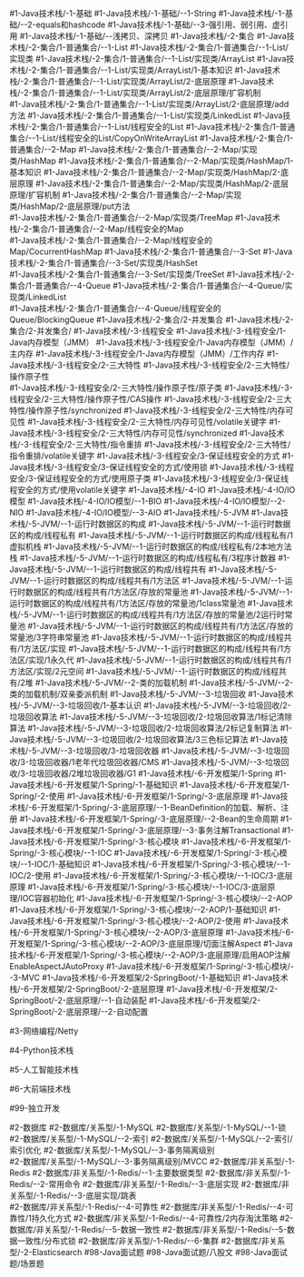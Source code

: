 #1-Java技术栈/-1-基础 
#1-Java技术栈/-1-基础/--1-String 
#1-Java技术栈/-1-基础/--2-equals和hashcode 
#1-Java技术栈/-1-基础/--3-强引用、弱引用、虚引用 
#1-Java技术栈/-1-基础/--浅拷贝、深拷贝 
#1-Java技术栈/-2-集合
#1-Java技术栈/-2-集合/1-普通集合/--1-List 
#1-Java技术栈/-2-集合/1-普通集合/--1-List/实现类 
#1-Java技术栈/-2-集合/1-普通集合/--1-List/实现类/ArrayList
#1-Java技术栈/-2-集合/1-普通集合/--1-List/实现类/ArrayList/1-基本知识
#1-Java技术栈/-2-集合/1-普通集合/--1-List/实现类/ArrayList/2-底层原理
#1-Java技术栈/-2-集合/1-普通集合/--1-List/实现类/ArrayList/2-底层原理/扩容机制  
#1-Java技术栈/-2-集合/1-普通集合/--1-List/实现类/ArrayList/2-底层原理/add方法 
#1-Java技术栈/-2-集合/1-普通集合/--1-List/实现类/LinkedList 
#1-Java技术栈/-2-集合/1-普通集合/--1-List/线程安全的List 
#1-Java技术栈/-2-集合/1-普通集合/--1-List/线程安全的List/CopyOnWriteArrayList
#1-Java技术栈/-2-集合/1-普通集合/--2-Map
#1-Java技术栈/-2-集合/1-普通集合/--2-Map/实现类/HashMap 
#1-Java技术栈/-2-集合/1-普通集合/--2-Map/实现类/HashMap/1-基本知识
#1-Java技术栈/-2-集合/1-普通集合/--2-Map/实现类/HashMap/2-底层原理
#1-Java技术栈/-2-集合/1-普通集合/--2-Map/实现类/HashMap/2-底层原理/扩容机制
#1-Java技术栈/-2-集合/1-普通集合/--2-Map/实现类/HashMap/2-底层原理/put方法     
#1-Java技术栈/-2-集合/1-普通集合/--2-Map/实现类/TreeMap 
#1-Java技术栈/-2-集合/1-普通集合/--2-Map/线程安全的Map  
#1-Java技术栈/-2-集合/1-普通集合/--2-Map/线程安全的Map/CocurrentHashMap 
#1-Java技术栈/-2-集合/1-普通集合/--3-Set
#1-Java技术栈/-2-集合/1-普通集合/--3-Set/实现类/HashSet    
#1-Java技术栈/-2-集合/1-普通集合/--3-Set/实现类/TreeSet 
#1-Java技术栈/-2-集合/1-普通集合/--4-Queue 
#1-Java技术栈/-2-集合/1-普通集合/--4-Queue/实现类/LinkedList  
#1-Java技术栈/-2-集合/1-普通集合/--4-Queue/线程安全的Queue/BlockingQueue 
#1-Java技术栈/-2-集合/2-并发集合 
#1-Java技术栈/-2-集合/2-并发集合/ 
#1-Java技术栈/-3-线程安全
#1-Java技术栈/-3-线程安全/1-Java内存模型（JMM） 
#1-Java技术栈/-3-线程安全/1-Java内存模型（JMM）/主内存 
#1-Java技术栈/-3-线程安全/1-Java内存模型（JMM）/工作内存 
#1-Java技术栈/-3-线程安全/2-三大特性
#1-Java技术栈/-3-线程安全/2-三大特性/操作原子性  
#1-Java技术栈/-3-线程安全/2-三大特性/操作原子性/原子类
#1-Java技术栈/-3-线程安全/2-三大特性/操作原子性/CAS操作 
#1-Java技术栈/-3-线程安全/2-三大特性/操作原子性/synchronized 
#1-Java技术栈/-3-线程安全/2-三大特性/内存可见性
#1-Java技术栈/-3-线程安全/2-三大特性/内存可见性/volatile关键字
#1-Java技术栈/-3-线程安全/2-三大特性/内存可见性/synchronized 
#1-Java技术栈/-3-线程安全/2-三大特性/指令重排 
#1-Java技术栈/-3-线程安全/2-三大特性/指令重排/volatile关键字 
#1-Java技术栈/-3-线程安全/3-保证线程安全的方式
#1-Java技术栈/-3-线程安全/3-保证线程安全的方式/使用锁
#1-Java技术栈/-3-线程安全/3-保证线程安全的方式/使用原子类 
#1-Java技术栈/-3-线程安全/3-保证线程安全的方式/使用volatile关键字 
#1-Java技术栈/-4-IO 
#1-Java技术栈/-4-IO/IO模型
#1-Java技术栈/-4-IO/IO模型/--1-BIO
#1-Java技术栈/-4-IO/IO模型/--2-NIO
#1-Java技术栈/-4-IO/IO模型/--3-AIO 
#1-Java技术栈/-5-JVM 
#1-Java技术栈/-5-JVM/--1-运行时数据区的构成 
#1-Java技术栈/-5-JVM/--1-运行时数据区的构成/线程私有
#1-Java技术栈/-5-JVM/--1-运行时数据区的构成/线程私有/1虚拟机栈
#1-Java技术栈/-5-JVM/--1-运行时数据区的构成/线程私有/2本地方法栈
#1-Java技术栈/-5-JVM/--1-运行时数据区的构成/线程私有/3程序计数器
#1-Java技术栈/-5-JVM/--1-运行时数据区的构成/线程共有 
#1-Java技术栈/-5-JVM/--1-运行时数据区的构成/线程共有/1方法区 
#1-Java技术栈/-5-JVM/--1-运行时数据区的构成/线程共有/1方法区/存放的常量池 
#1-Java技术栈/-5-JVM/--1-运行时数据区的构成/线程共有/1方法区/存放的常量池/1class常量池
#1-Java技术栈/-5-JVM/--1-运行时数据区的构成/线程共有/1方法区/存放的常量池/2运行时常量池 
#1-Java技术栈/-5-JVM/--1-运行时数据区的构成/线程共有/1方法区/存放的常量池/3字符串常量池 
#1-Java技术栈/-5-JVM/--1-运行时数据区的构成/线程共有/1方法区/实现 
#1-Java技术栈/-5-JVM/--1-运行时数据区的构成/线程共有/1方法区/实现/1永久代 
#1-Java技术栈/-5-JVM/--1-运行时数据区的构成/线程共有/1方法区/实现/2元空间 
#1-Java技术栈/-5-JVM/--1-运行时数据区的构成/线程共有/2堆 
#1-Java技术栈/-5-JVM/--2-类的加载机制
#1-Java技术栈/-5-JVM/--2-类的加载机制/双亲委派机制 
#1-Java技术栈/-5-JVM/--3-垃圾回收 
#1-Java技术栈/-5-JVM/--3-垃圾回收/1-基本认识 
#1-Java技术栈/-5-JVM/--3-垃圾回收/2-垃圾回收算法 
#1-Java技术栈/-5-JVM/--3-垃圾回收/2-垃圾回收算法/1标记清除算法
#1-Java技术栈/-5-JVM/--3-垃圾回收/2-垃圾回收算法/2标记复制算法 
#1-Java技术栈/-5-JVM/--3-垃圾回收/2-垃圾回收算法/3三色标记算法 
#1-Java技术栈/-5-JVM/--3-垃圾回收/3-垃圾回收器 
#1-Java技术栈/-5-JVM/--3-垃圾回收/3-垃圾回收器/1老年代垃圾回收器/CMS
#1-Java技术栈/-5-JVM/--3-垃圾回收/3-垃圾回收器/2堆垃圾回收器/G1 
#1-Java技术栈/-6-开发框架/1-Spring
#1-Java技术栈/-6-开发框架/1-Spring/-1-基础知识 
#1-Java技术栈/-6-开发框架/1-Spring/-2-使用 
#1-Java技术栈/-6-开发框架/1-Spring/-3-底层原理 
#1-Java技术栈/-6-开发框架/1-Spring/-3-底层原理/--1-BeanDefinition的加载、解析、注册 
#1-Java技术栈/-6-开发框架/1-Spring/-3-底层原理/--2-Bean的生命周期 
#1-Java技术栈/-6-开发框架/1-Spring/-3-底层原理/--3-事务注解Transactional 
#1-Java技术栈/-6-开发框架/1-Spring/-3-核心模块 
#1-Java技术栈/-6-开发框架/1-Spring/-3-核心模块/--1-IOC 
#1-Java技术栈/-6-开发框架/1-Spring/-3-核心模块/--1-IOC/1-基础知识 
#1-Java技术栈/-6-开发框架/1-Spring/-3-核心模块/--1-IOC/2-使用 
#1-Java技术栈/-6-开发框架/1-Spring/-3-核心模块/--1-IOC/3-底层原理
#1-Java技术栈/-6-开发框架/1-Spring/-3-核心模块/--1-IOC/3-底层原理/IOC容器初始化 
#1-Java技术栈/-6-开发框架/1-Spring/-3-核心模块/--2-AOP 
#1-Java技术栈/-6-开发框架/1-Spring/-3-核心模块/--2-AOP/1-基础知识
#1-Java技术栈/-6-开发框架/1-Spring/-3-核心模块/--2-AOP/2-使用 
#1-Java技术栈/-6-开发框架/1-Spring/-3-核心模块/--2-AOP/3-底层原理 
#1-Java技术栈/-6-开发框架/1-Spring/-3-核心模块/--2-AOP/3-底层原理/切面注解Aspect 
#1-Java技术栈/-6-开发框架/1-Spring/-3-核心模块/--2-AOP/3-底层原理/启用AOP注解EnableAspectJAutoProxy 
#1-Java技术栈/-6-开发框架/1-Spring/-3-核心模块/--3-MVC 
#1-Java技术栈/-6-开发框架/2-SpringBoot/-1-基础知识
#1-Java技术栈/-6-开发框架/2-SpringBoot/-2-底层原理 
#1-Java技术栈/-6-开发框架/2-SpringBoot/-2-底层原理/--1-自动装配 
#1-Java技术栈/-6-开发框架/2-SpringBoot/-2-底层原理/--2-自动配置 
	
#3-网络编程/Netty 

#4-Python技术栈 

#5-人工智能技术栈

#6-大前端技术栈

#99-独立开发

#2-数据库 
#2-数据库/关系型/-1-MySQL
#2-数据库/关系型/-1-MySQL/--1-锁      
#2-数据库/关系型/-1-MySQL/--2-索引
#2-数据库/关系型/-1-MySQL/--2-索引/索引优化 
#2-数据库/关系型/-1-MySQL/--3-事务隔离级别  
#2-数据库/关系型/-1-MySQL/--3-事务隔离级别/MVCC 
#2-数据库/非关系型/-1-Redis 
#2-数据库/非关系型/-1-Redis/--1-主要数据类型 
#2-数据库/非关系型/-1-Redis/--2-常用命令 
#2-数据库/非关系型/-1-Redis/--3-底层实现
#2-数据库/非关系型/-1-Redis/--3-底层实现/跳表  
#2-数据库/非关系型/-1-Redis/--4-可靠性 
#2-数据库/非关系型/-1-Redis/--4-可靠性/1持久化方式 
#2-数据库/非关系型/-1-Redis/--4-可靠性/2内存淘汰策略 
#2-数据库/非关系型/-1-Redis/--5-数据一致性 
#2-数据库/非关系型/-1-Redis/--5-数据一致性/分布式锁 
#2-数据库/非关系型/-1-Redis/--6-集群 
#2-数据库/非关系型/-2-Elasticsearch 
#98-Java面试题
#98-Java面试题/八股文
#98-Java面试题/场景题  


